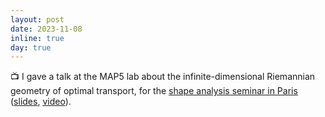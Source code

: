 ```yaml
---
layout: post
date: 2023-11-08
inline: true
day: true
---
```


:tv: I gave a talk at the MAP5 lab about the infinite-dimensional Riemannian geometry of optimal transport, for the [shape analysis seminar in Paris](https://shape-analysis.github.io/) ([slides](https://slides.com/theodumont/geometric-ot), [video](https://youtu.be/DaMe4ZEJrus?si=Fb17Cd4YTZcEM6ai)).